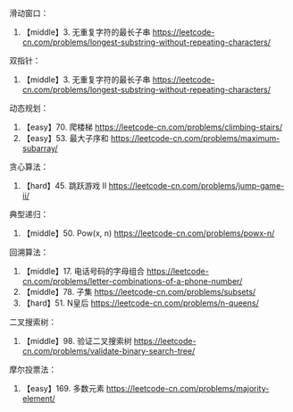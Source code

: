 滑动窗口：
1. 【middle】3. 无重复字符的最长子串 https://leetcode-cn.com/problems/longest-substring-without-repeating-characters/

双指针：
1. 【middle】3. 无重复字符的最长子串 https://leetcode-cn.com/problems/longest-substring-without-repeating-characters/

动态规划：
1. 【easy】70. 爬楼梯 https://leetcode-cn.com/problems/climbing-stairs/
2. 【easy】53. 最大子序和 https://leetcode-cn.com/problems/maximum-subarray/

贪心算法：
1. 【hard】45. 跳跃游戏 II https://leetcode-cn.com/problems/jump-game-ii/

典型递归：
1. 【middle】50. Pow(x, n) https://leetcode-cn.com/problems/powx-n/

回溯算法：
1. 【middle】17. 电话号码的字母组合 https://leetcode-cn.com/problems/letter-combinations-of-a-phone-number/
2. 【middle】78. 子集 https://leetcode-cn.com/problems/subsets/
3. 【hard】51. N皇后 https://leetcode-cn.com/problems/n-queens/

二叉搜索树：
1. 【middle】98. 验证二叉搜索树 https://leetcode-cn.com/problems/validate-binary-search-tree/

摩尔投票法：
1. 【easy】169. 多数元素 https://leetcode-cn.com/problems/majority-element/
